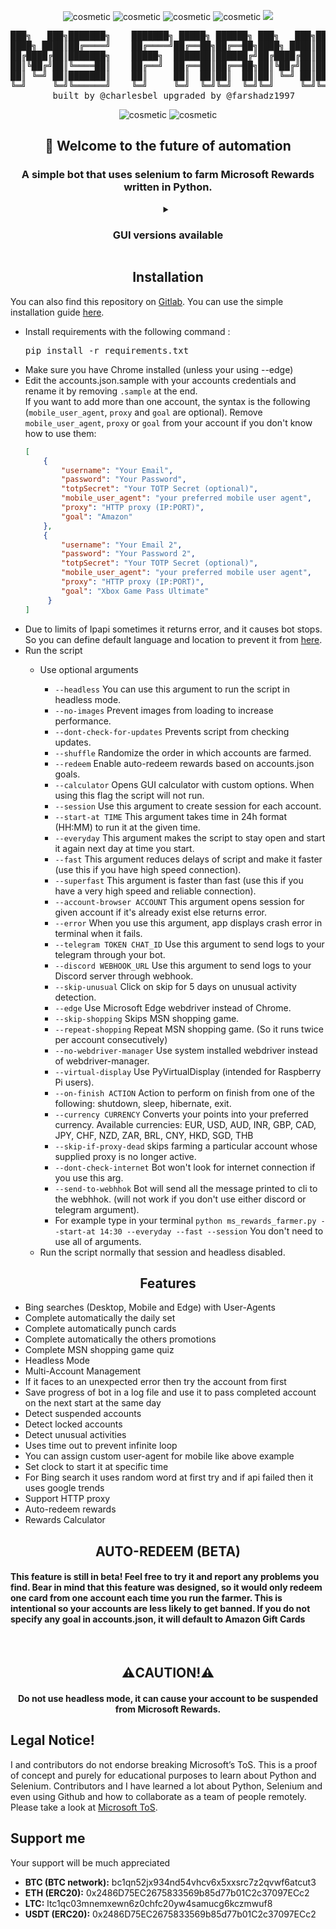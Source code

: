 <p align="center">
  <img src="https://forthebadge.com/images/badges/made-with-python.svg" alt="cosmetic"/>
  <img src="https://ForTheBadge.com/images/badges/built-by-developers.svg" alt="cosmetic"/>
  <img src="https://ForTheBadge.com/images/badges/uses-git.svg" alt="cosmetic"/>
  <img src="https://ForTheBadge.com/images/badges/built-with-love.svg" alt="cosmetic"/>
  <a href="https://discord.gg/GaF8fFBtE3"><img src="https://dcbadge.vercel.app/api/server/GaF8fFBtE3"/></a>
</p>

<pre align="center">
███╗   ███╗███████╗    ███████╗ █████╗ ██████╗ ███╗   ███╗███████╗██████╗ 
████╗ ████║██╔════╝    ██╔════╝██╔══██╗██╔══██╗████╗ ████║██╔════╝██╔══██╗
██╔████╔██║███████╗    █████╗  ███████║██████╔╝██╔████╔██║█████╗  ██████╔╝
██║╚██╔╝██║╚════██║    ██╔══╝  ██╔══██║██╔══██╗██║╚██╔╝██║██╔══╝  ██╔══██╗
██║ ╚═╝ ██║███████║    ██║     ██║  ██║██║  ██║██║ ╚═╝ ██║███████╗██║  ██║
╚═╝     ╚═╝╚══════╝    ╚═╝     ╚═╝  ╚═╝╚═╝  ╚═╝╚═╝     ╚═╝╚══════╝╚═╝  ╚═╝
        built by @charlesbel upgraded by @farshadz1997      version 2.0
</pre>

<p align="center">
  <img src="https://img.shields.io/badge/Maintained%3F-yes-green.svg?style=for-the-badge" alt="cosmetic"/>
  <img src="https://img.shields.io/badge/License-MIT-blue.svg?style=for-the-badge" alt="cosmetic"/>
</p>

<h2 align="center">👋 Welcome to the future of automation</h2>
<h3 align="center">A simple bot that uses selenium to farm Microsoft Rewards written in Python.</h3>
<details align="center">
  <summary><h3>GUI versions available</h3></summary>
  <details>
    <summary><h4><a href="https://github.com/farshadz1997/Microsoft-Rewards-bot-GUI">PyQt5 version of bot</a></h4></summary>
    <img src="https://user-images.githubusercontent.com/60227955/206023577-f933334c-edf3-49fe-b30e-12d806847ab7.png" alt="cosmetic">
  </details>
  <details>
    <summary><h4><a href="https://github.com/farshadz1997/Microsoft-Rewards-bot-GUI-V2">⭐️New version powered by Flet framework⭐️</a></h4></summary>
    <img src="https://user-images.githubusercontent.com/60227955/218319443-3f5ea317-e759-4e4c-a847-926b240e2806.png" alt="cosmetic">
  </details>
</details>

<h2 align="center">Installation</h2>
<p allign="center">You can also find this repository on <a href="https://gitlab.com/farshadzargary1997/Microsoft-Rewards-bot">Gitlab</a>.
You can use the simple installation guide <a href="https://github.com/farshadz1997/Microsoft-Rewards-bot/blob/master/setup.md">here</a>.</p>
<p align="center">
  <ul>
    <li>Install requirements with the following command : <pre>pip install -r requirements.txt</pre></li>
    <li>Make sure you have Chrome installed (unless your using --edge)</li>
    <li>Edit the accounts.json.sample with your accounts credentials and rename it by removing <code>.sample</code> at the end.<br/>
    If you want to add more than one account, the syntax is the following (<code>mobile_user_agent</code>, <code>proxy</code> and <code>goal</code> are optional).
    Remove <code>mobile_user_agent</code>, <code>proxy</code> or <code>goal</code> from your account if you don't know how to use them:

```accounts.json   
[
    {
        "username": "Your Email",
        "password": "Your Password",
        "totpSecret": "Your TOTP Secret (optional)",
        "mobile_user_agent": "your preferred mobile user agent",
        "proxy": "HTTP proxy (IP:PORT)",
        "goal": "Amazon"
    },
    {
        "username": "Your Email 2",
        "password": "Your Password 2",
        "totpSecret": "Your TOTP Secret (optional)",
        "mobile_user_agent": "your preferred mobile user agent",
        "proxy": "HTTP proxy (IP:PORT)",
        "goal": "Xbox Game Pass Ultimate"
     }
]   
```

</li>
    <li>Due to limits of Ipapi sometimes it returns error, and it causes bot stops. So you can define default language and location to prevent it from 
      <a href="https://github.com/farshadz1997/Microsoft-Rewards-bot/blob/479b2d4b25761d245dc6b3519627162a44d8f85b/ms_rewards_farmer.py#L367">here</a>.</li>
    <li>Run the script</li>
      <ul>
        <li>Use optional arguments</li>
          <ul>
            <li><code>--headless</code> You can use this argument to run the script in headless mode.</li>
            <li><code>--no-images</code> Prevent images from loading to increase performance.</li>
            <li><code>--dont-check-for-updates</code> Prevents script from checking updates.</li>
            <li><code>--shuffle</code> Randomize the order in which accounts are farmed.</li>
            <li><code>--redeem</code> Enable auto-redeem rewards based on accounts.json goals.</li>
            <li><code>--calculator</code> Opens GUI calculator with custom options. When using this flag the script will not run.</li>
            <li><code>--session</code> Use this argument to create session for each account.</li>
            <li><code>--start-at TIME</code> This argument takes time in 24h format (HH:MM) to run it at the given time.</li>
            <li><code>--everyday</code> This argument makes the script to stay open and start it again next day at time you start.</li>
            <li><code>--fast</code> This argument reduces delays of script and make it faster (use this if you have high speed connection).</li>
            <li><code>--superfast</code> This argument is faster than fast (use this if you have a very high speed and reliable connection).</li>            
            <li><code>--account-browser ACCOUNT</code> This argument opens session for given account if it's already exist else returns error.</li>  
            <li><code>--error</code> When you use this argument, app displays crash error in terminal when it fails.</li>
            <li><code>--telegram TOKEN CHAT_ID</code> Use this argument to send logs to your telegram through your bot.</li>
            <li><code>--discord WEBHOOK_URL</code> Use this argument to send logs to your Discord server through webhook.</li>
            <li><code>--skip-unusual</code> Click on skip for 5 days on unusual activity detection.</li>
            <li><code>--edge</code> Use Microsoft Edge webdriver instead of Chrome.</li>
            <li><code>--skip-shopping</code> Skips MSN shopping game.</li>
            <li><code>--repeat-shopping</code> Repeat MSN shopping game. (So it runs twice per account consecutively)</li>
            <li><code>--no-webdriver-manager</code> Use system installed webdriver instead of webdriver-manager.</li>
            <li><code>--virtual-display</code> Use PyVirtualDisplay (intended for Raspberry Pi users).</li>
            <li><code>--on-finish ACTION</code> Action to perform on finish from one of the following: shutdown, sleep, hibernate, exit.</li>
            <li><code>--currency CURRENCY</code> Converts your points into your preferred currency. Available currencies: EUR, USD, AUD, INR, GBP, CAD, JPY, CHF, NZD, ZAR, BRL, CNY, HKD, SGD, THB</li>
            <li><code>--skip-if-proxy-dead</code> skips farming a particular account whose supplied proxy is no longer active.</li>
            <li><code>--dont-check-internet</code> Bot won't look for internet connection if you use this arg.</li>
            <li><code>--send-to-webhhok</code> Bot will send all the message printed to cli to the webhhok. (will not work if you don't use either discord or telegram argument).</li>
            <li>For example type in your terminal <code>python ms_rewards_farmer.py --start-at 14:30 --everyday --fast --session</code> You don't need to use all of arguments.</li>
          </ul>
        <li>Run the script normally that session and headless disabled.</li>
      </ul>
   </ul>

<h2 align="center">Features</h2>
<p align="center">
<ul>
  <li>Bing searches (Desktop, Mobile and Edge) with User-Agents</li>
  <li>Complete automatically the daily set</li>
  <li>Complete automatically punch cards</li>
  <li>Complete automatically the others promotions</li>
  <li>Complete MSN shopping game quiz</li>
  <li>Headless Mode</li>
  <li>Multi-Account Management</li>
  <li>If it faces to an unexpected error then try the account from first</li>  
  <li>Save progress of bot in a log file and use it to pass completed account on the next start at the same day</li>
  <li>Detect suspended accounts</li>
  <li>Detect locked accounts</li>
  <li>Detect unusual activities</li>
  <li>Uses time out to prevent infinite loop</li>
  <li>You can assign custom user-agent for mobile like above example</li>
  <li>Set clock to start it at specific time</li>
  <li>For Bing search it uses random word at first try and if api failed then it uses google trends</li>
  <li>Support HTTP proxy</li>
  <li>Auto-redeem rewards</li>
  <li>Rewards Calculator </li>
</ul>
<h2 align="center">AUTO-REDEEM (BETA)</h2>
<p align="left">
  <h4 align="left">This feature is still in beta! Feel free to try it and report any problems you find. Bear in mind that this feature was designed, so it would only redeem one card from one account each time you run the farmer. This is intentional so your accounts are less likely to get banned. If you do not specify any goal in accounts.json, it will default to Amazon Gift Cards</h4>
<br>
<h2 align="center">⚠️CAUTION!⚠️</h2>
<p align="center">
  <h4 align="center">Do not use headless mode, it can cause your account to be suspended from Microsoft Rewards.</h4>
</p>

## Legal Notice!

I and contributors do not endorse breaking Microsoft’s ToS. This is a proof of concept and purely for educational purposes to learn about Python and Selenium. Contributors and I have learned a lot about Python, Selenium and even using Github and how to collaborate as a team of people remotely.
Please take a look at [Microsoft ToS](https://www.microsoft.com/en-us/servicesagreement/).

## Support me

Your support will be much appreciated

- <b>BTC (BTC network):</b> bc1qn52jx934nd54vhcv6x5xxsrc7z2qvwf6atcut3
- <b>ETH (ERC20):</b> 0x2486D75EC2675833569b85d77b01C2c37097ECc2
- <b>LTC:</b> ltc1qc03mnemxewn6z0chfc20yw4samucg6kczmwuf8
- <b>USDT (ERC20):</b> 0x2486D75EC2675833569b85d77b01C2c37097ECc2
